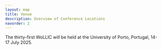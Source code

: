 ```yaml
---
layout: map
title: Venue
description: Overview of Conference Locations
navorder: 2
---
```


The thirty-first WoLLIC will be held at the University of Porto, Portugal, 14-17 July 2025.
